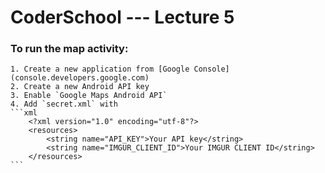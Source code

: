 # CoderSchool --- Lecture 5
### To run the map activity:
    1. Create a new application from [Google Console](console.developers.google.com)
    2. Create a new Android API key
    3. Enable `Google Maps Android API`
    4. Add `secret.xml` with
    ```xml
        <?xml version="1.0" encoding="utf-8"?>
        <resources>
            <string name="API_KEY">Your API key</string>
            <string name="IMGUR_CLIENT_ID">Your IMGUR CLIENT ID</string>
        </resources>
    ```
